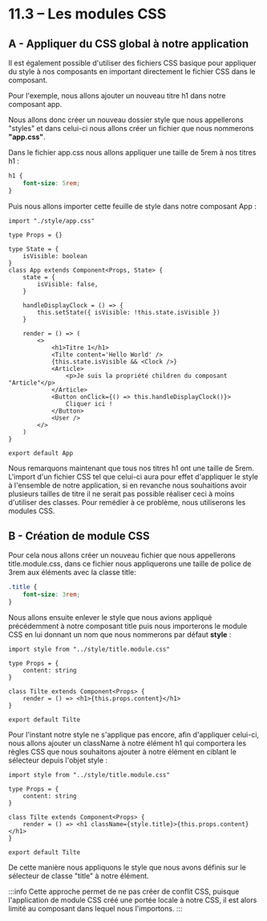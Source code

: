 # 11.3 – Les modules CSS

## A - Appliquer du CSS global à notre application

Il est également possible d'utiliser des fichiers CSS basique pour appliquer du style à nos composants en important directement le fichier CSS dans le composant.

Pour l'exemple, nous allons ajouter un nouveau titre h1 dans notre composant app.

Nous allons donc créer un nouveau dossier style que nous appellerons "styles" et dans celui-ci nous allons créer un fichier que nous nommerons **"app.css"**.

Dans le fichier app.css nous allons appliquer une taille de 5rem à nos titres h1 :

```css title=style/app.css
h1 {
	font-size: 5rem;
}
```

Puis nous allons importer cette feuille de style dans notre composant App :

```tsx title=app.tsx
import "./style/app.css"

type Props = {}

type State = {
	isVisible: boolean
}
class App extends Component<Props, State> {
	state = {
		isVisible: false,
	}

	handleDisplayClock = () => {
		this.setState({ isVisible: !this.state.isVisible })
	}

	render = () => (
		<>
			<h1>Titre 1</h1>
			<Tilte content='Hello World' />
			{this.state.isVisible && <Clock />}
			<Article>
				<p>Je suis la propriété children du composant "Article"</p>
			</Article>
			<Button onClick={() => this.handleDisplayClock()}>
				Cliquer ici !
			</Button>
			<User />
		</>
	)
}

export default App
```

Nous remarquons maintenant que tous nos titres h1 ont une taille de 5rem. L'import d'un fichier CSS tel que celui-ci aura pour effet d'appliquer le style à l'ensemble de notre application, si en revanche nous souhaitions avoir plusieurs tailles de titre il ne serait pas possible réaliser ceci à moins d'utiliser des classes. Pour remédier à ce problème, nous utiliserons les modules CSS.

## B - Création de module CSS

Pour cela nous allons créer un nouveau fichier que nous appellerons title.module.css, dans ce fichier nous appliquerons une taille de police de 3rem aux éléments avec la classe title:

```css title=style/title.module.css
.title {
	font-size: 3rem;
}
```

Nous allons ensuite enlever le style que nous avions appliqué précédemment à notre composant title puis nous importerons le module CSS en lui donnant un nom que nous nommerons par défaut **style** :

```tsx title=components/title.tsx
import style from "../style/title.module.css"

type Props = {
	content: string
}

class Tilte extends Component<Props> {
	render = () => <h1>{this.props.content}</h1>
}

export default Tilte
```

Pour l'instant notre style ne s'applique pas encore, afin d'appliquer celui-ci, nous allons ajouter un className à notre élément h1 qui comportera les règles CSS que nous souhaitons ajouter à notre élément en ciblant le sélecteur depuis l'objet style :

```tsx title=components/title.tsx
import style from "../style/title.module.css"

type Props = {
	content: string
}

class Tilte extends Component<Props> {
	render = () => <h1 className={style.title}>{this.props.content}</h1>
}

export default Tilte
```

De cette manière nous appliquons le style que nous avons définis sur le sélecteur de classe "title" à notre élément.

:::info
Cette approche permet de ne pas créer de conflit CSS, puisque l'application de module CSS créé une portée locale à notre CSS, il est alors limité au composant dans lequel nous l'importons.
:::

